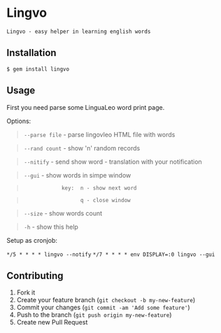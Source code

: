 # Lingvo

    Lingvo - easy helper in learning english words

## Installation

    $ gem install lingvo

## Usage
First you need parse some LinguaLeo word print page.

Options:

  > `--parse file`  - parse lingovleo HTML file with words

  > `--rand count`  - show 'n' random records

  > `--nitify`      - send show word - translation with your notification

  > `--gui`         - show words in simpe window

  >                 key:  n - show next word

  >                       q - close window

  > `--size`        - show words count

  > `-h`            - show this help

Setup as cronjob:

`*/5 * * * * lingvo --notify`
`*/7 * * * * env DISPLAY=:0 lingvo --gui`

## Contributing

1. Fork it
2. Create your feature branch (`git checkout -b my-new-feature`)
3. Commit your changes (`git commit -am 'Add some feature'`)
4. Push to the branch (`git push origin my-new-feature`)
5. Create new Pull Request
